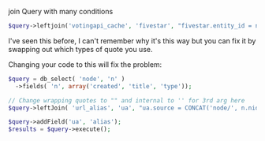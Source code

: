 join Query with many conditions

```php
$query->leftjoin('votingapi_cache', 'fivestar', "fivestar.entity_id = n.nid AND fivestar.function = 'average'");
```

I've seen this before, I can't remember why it's this way but you can fix it by swapping out which types of quote you use.

Changing your code to this will fix the problem:
```php
$query = db_select( 'node', 'n' )
  ->fields( 'n', array('created', 'title', 'type'));

// Change wrapping quotes to "" and internal to '' for 3rd arg here
$query->leftJoin( 'url_alias', 'ua', "ua.source = CONCAT('node/', n.nid)");

$query->addField('ua', 'alias');
$results = $query->execute();
```
